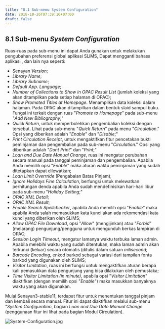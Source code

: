```yaml
---
title: "8.1 Sub-menu System Configuration"
date: 2018-10-26T07:39:16+07:00
draft: false
---
```


## 8.1 Sub-menu _System Configuration_

Ruas-ruas pada sub-menu ini dapat Anda gunakan untuk melakukan pengubahan preferensi global aplikasi SLiMS, Dapat mengganti bahasa aplikasi , dan lain nya seperti:

* Senayan _Version_;
* _Library Name_;
* _Library Subname_;
* _Default App. Language_;
* _Number of Collections to Show in OPAC Result List_ (jumlah koleksi yang akan ditampilkan pada setiap halaman di OPAC);
* _Show Promoted Titles at Homepage_.  Menampilkan data koleksi dalam halaman. Pada OPAC akan ditampilkan dalam bentuk slaid sampul buku. Fungsi ini terkait dengan ruas "_Promote to Homepage_" pada sub-menu "_Add New Bibliography_;"
* _Quick Return_, untuk memperbolehkan pengembalian koleksi dengan tersebut. Lihat pada sub-menu "_Quick Return_" pada menu "_Circulation_." Opsi yang diberikan adalah "_Enable_" dan "_Disable_;"
* _Print Circulation Receipt_, untuk mengaktifkan fitur pencetakan bukti peminjaman dan pengembalian pada sub-menu "_Circulation_." Opsi yang diberikan adalah "_Dont Print_" dan "_Print_;"
* _Loan and Due Date Manual Change_, ruas ini mengatur perubahan secara manual pada tanggal peminjaman dan pengembalian. Apabila Anda memilih opsi "_Enable_" maka aturan waktu peminjaman yang sudah ditetapkan dapat dilewatkan;
* _Loan Limit Overrride_ (Pengabaian Batas Pinjam);
* _Ignore Holidays Fine Calculation_, berfungsi untuk melewatkan perhitungan denda apabila Anda sudah mendefinisikan hari-hari libur pada sub-menu "_Holiday Setting_;"
* _OPAC XML Detail_;
* _OPAC XML Result_;
* _Enable Search Spellchecker_, apabila Anda memilih opsi "_Enable_" maka apabila Anda salah memasukkan kata kunci akan ada rekomendasi kata kunci yang diberikan oleh SLiMS;
* _Allow OPAC File Download_, opsi "_Allow_" (mengijinkan) atau "_Forbid_" (melarang) pengunjung/pengguna untuk mengunduh berkas lampiran di OPAC;
* _Session Login Timeout_, mengatur lamanya waktu terbuka laman admin. Apabila melebihi waktu yang sudah ditentukan, maka laman admin akan terkunci (keluar) secara otomatis (ditulis dalam satuan _milisecond_;
* _Barcode Encoding_, enkod barkod sebagai variasi dari tampilan fonta barkod yang digunakan oleh SLiMS;
* _Visitor Limitation_, ruas ini berfungsi untuk mengaktifkan aturan berapa kali pemasukkan data pengunjung yang bisa dilakukan oleh pemustaka;
* _Time Visitor Limitation (in minute)_, apabila opsi "_Visitor Limitation_" diaktifkan (dengan memilih opsi "_Enable_") maka masukkan banyaknya waktu yang akan digunakan.

Mulai Senayan3-stable11, terdapat fitur untuk menentukan tanggal pinjam dan kembali secara manual. Fitur ini dapat diaktifkan melalui sub-menu "_System Configuration_, bagian _Loan and Due Date Manual Change_ (penggunaan fitur ini lihat pada bagian Modul Circulation).

![System-Configuration.jpg](/assets/System-Configuration.jpg)